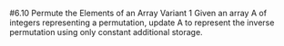 #6.10 Permute the Elements of an Array Variant 1
Given an array A of integers representing a permutation, update A to represent the inverse permutation using only
constant additional storage.
